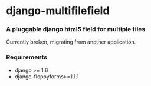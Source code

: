 # django-multifilefield

### A pluggable django html5 field for multiple files

Currently broken, migrating from another application.


### Requirements

- django >= 1.6
- django-floppyforms>=1.1.1

